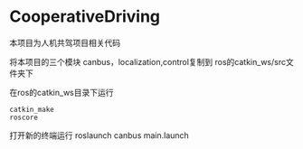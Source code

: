 # CooperativeDriving
本项目为人机共驾项目相关代码

将本项目的三个模块 canbus，localization,control复制到 ros的catkin_ws/src文件夹下

在ros的catkin_ws目录下运行
```
catkin_make
roscore

```
打开新的终端运行
roslaunch canbus main.launch
